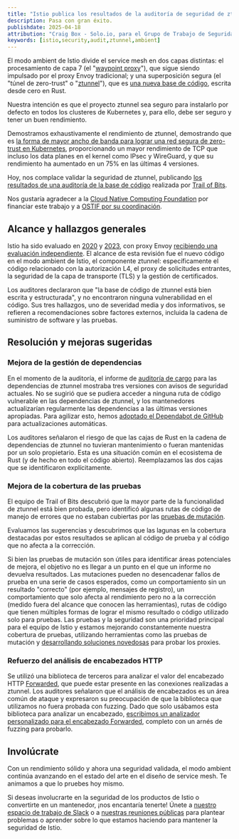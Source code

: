 ```yaml
---
title: "Istio publica los resultados de la auditoría de seguridad de ztunnel"
description: Pasa con gran éxito.
publishdate: 2025-04-18
attribution: "Craig Box - Solo.io, para el Grupo de Trabajo de Seguridad de Productos de Istio"
keywords: [istio,security,audit,ztunnel,ambient]
---
```


El modo ambient de Istio divide el service mesh en dos capas distintas: el procesamiento de capa 7 (el "[waypoint proxy](/es/docs/ambient/usage/waypoint/)"), que sigue siendo impulsado por el proxy Envoy tradicional; y una superposición segura (el "túnel de zero-trust" o "[ztunnel](https://github.com/istio/ztunnel)"), que es [una nueva base de código](/blog/2023/rust-based-ztunnel/), escrita desde cero en Rust.

Nuestra intención es que el proyecto ztunnel sea seguro para instalarlo por defecto en todos los clusteres de Kubernetes y, para ello, debe ser seguro y tener un buen rendimiento.

Demostramos exhaustivamente el rendimiento de ztunnel, demostrando que es [la forma de mayor ancho de banda para lograr una red segura de zero-trust en Kubernetes](/blog/2025/ambient-performance/), proporcionando un mayor rendimiento de TCP que incluso los data planes en el kernel como IPsec y WireGuard, y que su rendimiento ha aumentado en un 75% en las últimas 4 versiones.

Hoy, nos complace validar la seguridad de ztunnel, publicando [los resultados de una auditoría de la base de código](https://ostif.org/wp-content/uploads/2025/04/Istio-Ztunnel-Final-Summary-Report-1.pdf) realizada por [Trail of Bits](https://www.trailofbits.com/).

Nos gustaría agradecer a la [Cloud Native Computing Foundation](https://cncf.io/) por financiar este trabajo y a [OSTIF por su coordinación](https://ostif.org/istio-ztunnel-audit-complete/).

## Alcance y hallazgos generales

Istio ha sido evaluado en [2020](/blog/2021/ncc-security-assessment/) y [2023](/blog/2023/ada-logics-security-assessment/), con proxy Envoy [recibiendo una evaluación independiente](https://github.com/envoyproxy/envoy#security-audit). El alcance de esta revisión fue el nuevo código en el modo ambient de Istio, el componente ztunnel: específicamente el código relacionado con la autorización L4, el proxy de solicitudes entrantes, la seguridad de la capa de transporte (TLS) y la gestión de certificados.

Los auditores declararon que "la base de código de ztunnel está bien escrita y estructurada", y no encontraron ninguna vulnerabilidad en el código. Sus tres hallazgos, uno de severidad media y dos informativos, se refieren a recomendaciones sobre factores externos, incluida la cadena de suministro de software y las pruebas.

## Resolución y mejoras sugeridas

### Mejora de la gestión de dependencias

En el momento de la auditoría, el informe de [auditoría de cargo](https://crates.io/crates/cargo-audit) para las dependencias de ztunnel mostraba tres versiones con avisos de seguridad actuales. No se sugirió que se pudiera acceder a ninguna ruta de código vulnerable en las dependencias de ztunnel, y los mantenedores actualizarían regularmente las dependencias a las últimas versiones apropiadas. Para agilizar esto, hemos [adoptado el Dependabot de GitHub](https://github.com/istio/ztunnel/pull/1400) para actualizaciones automáticas.

Los auditores señalaron el riesgo de que las cajas de Rust en la cadena de dependencias de ztunnel no tuvieran mantenimiento o fueran mantenidas por un solo propietario. Esta es una situación común en el ecosistema de Rust (y de hecho en todo el código abierto). Reemplazamos las dos cajas que se identificaron explícitamente.

### Mejora de la cobertura de las pruebas

El equipo de Trail of Bits descubrió que la mayor parte de la funcionalidad de ztunnel está bien probada, pero identificó algunas rutas de código de manejo de errores que no estaban cubiertas por las [pruebas de mutación](https://mutants.rs/).

Evaluamos las sugerencias y descubrimos que las lagunas en la cobertura destacadas por estos resultados se aplican al código de prueba y al código que no afecta a la corrección.

Si bien las pruebas de mutación son útiles para identificar áreas potenciales de mejora, el objetivo no es llegar a un punto en el que un informe no devuelva resultados. Las mutaciones pueden no desencadenar fallos de prueba en una serie de casos esperados, como un comportamiento sin un resultado "correcto" (por ejemplo, mensajes de registro), un comportamiento que solo afecta al rendimiento pero no a la corrección (medido fuera del alcance que conocen las herramientas), rutas de código que tienen múltiples formas de lograr el mismo resultado o código utilizado solo para pruebas. Las pruebas y la seguridad son una prioridad principal para el equipo de Istio y estamos mejorando constantemente nuestra cobertura de pruebas, utilizando herramientas como las pruebas de mutación y [desarrollando soluciones novedosas](https://blog.howardjohn.info/posts/ztunnel-testing/) para probar los proxies.

### Refuerzo del análisis de encabezados HTTP

Se utilizó una biblioteca de terceros para analizar el valor del encabezado HTTP [Forwarded](https://developer.mozilla.org/en-US/docs/Web/HTTP/Reference/Headers/Forwarded), que puede estar presente en las conexiones realizadas a ztunnel. Los auditores señalaron que el análisis de encabezados es un área común de ataque y expresaron su preocupación de que la biblioteca que utilizamos no fuera probada con fuzzing. Dado que solo usábamos esta biblioteca para analizar un encabezado, [escribimos un analizador personalizado para el encabezado Forwarded](https://github.com/istio/ztunnel/pull/1418), completo con un arnés de fuzzing para probarlo.

## Involúcrate

Con un rendimiento sólido y ahora una seguridad validada, el modo ambient continúa avanzando en el estado del arte en el diseño de service mesh. Te animamos a que lo pruebes hoy mismo.

Si deseas involucrarte en la seguridad de los productos de Istio o convertirte en un mantenedor, ¡nos encantaría tenerte! Únete a [nuestro espacio de trabajo de Slack](https://slack.istio.io/) o a [nuestras reuniones públicas](https://github.com/istio/community/blob/master/WORKING-GROUPS.md) para plantear problemas o aprender sobre lo que estamos haciendo para mantener la seguridad de Istio.
